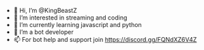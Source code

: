 - 👋 Hi, I’m @KingBeastZ
- 👀 I’m interested in streaming and coding
- 🌱 I’m currently learning javascript and python
- 💞️ I’m a bot developer
- 📫 For bot help and support join https://discord.gg/FQNdXZ6V4Z

<!---
KingBeastZ/KingBeastZ is a ✨ special ✨ repository because its `README.md` (this file) appears on your GitHub profile.
You can click the Preview link to take a look at your changes.
--->
